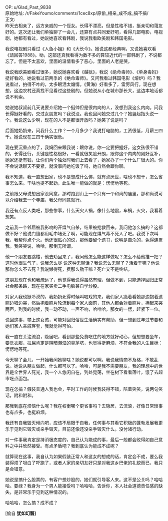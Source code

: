 
OP: u/Glad_Past_9838  
原始地址: /r/FakeYoumo/comments/1cec8xp/原偷_相亲_成不成_搞不搞/  
正文:  
昨天去相亲了，远方亲戚的一个侄女。长得不漂亮，但是性格不错，挺亲切和蔼友好的。这次还让我们单独聊了一会儿，还算有点共同爱好吧，看得几部电影，电视剧，她都有看过，她说她喜欢看韩剧，我说我看欧美剧和韩国电影。

我说电视剧只看过《人鱼小姐》和《大长今》。她说这都经典啊，又说她喜欢看《请回答1988》。呦，这部还真我看得为数不多的算较近代的一部韩剧了，不说都忘了。但是不太喜欢，里面的温情看多了恶心，里面的人老是哭。

我说我欧美剧看过很多，她说她喜欢看《越狱》，我说《绝命毒师》、《单身毒妈》挺好看的，她说看过前两季的《绝命毒师》。又问我看过韩国电影《熔炉》吗？我说看过，拍得不咋的，太多眼泪太煽情。《黄海》好看多了，雷厉风行。现在想想，这边农村还真找不见看过这些剧的。但她说从小在城市那长大，这边本地话都说不利索。

她说她叔叔前几天说要介绍她一个挺帅但是很内向的人，没想到我这么内向。问我长得挺好看的，交过女朋友吗？我说没。我也回问她交过几个？她竖起指头说一个。我说这么少啊，现在的人不是都很开放吗？她笑了说是吗？

后面她奶奶来，问我什么工作？一个月多少？我说打电脑的，工资很低，月薪三四千。她说现在三四千确实很低。

现在要沉重点的了，我妈回来跟我说：跟你说，你一定要把握好，这女孩很不错的，长得还行，关键是性格很好，一看就很笑脸开朗，跟你这个内向的刚好互补，她家还挺有钱，让你们两个独处时我们上去看了，她家办了一个什么厂很大的。你不会说话聊天不要紧，就没事问她吃饭了吗，她自然会跟你聊。

我不知道，我一直想出家，也不是想成什么佛，就有点厌世，啥也不想干，怎么省事怎么来。干啥也提不起劲，此生唯一能做的就是：愣愣地等死。

之前跟父母说想出家没同意，那时跑到山上一个只有一个和尚的庙里，那和尚说可以介绍我去一个寺庙，我父母同意就行。

我还有点反人类吧，那些惨事，什么天灾人祸，像什么地震，车祸，火灾，我看着想笑。

之前我一个邻居被我影响的开煤气自杀，结果被抢救回来。我问他怎么搞的？这都做不好？他说门缝都用毛巾堵死了啊，可能现在煤气毒不死人了吧。我说下次叫我，我帮你点个火。他还很贴心的说，那他要留个遗书，说明是自杀的，免得连累我。我笑笑说，哈哈，那倒无所谓。

他一个朋友要跳楼，他去劝回来了，我问他怎么能这样做呢？怎么不给他推一把？这时他很生气了，说我怎么尽 说这种无聊话？我说怎么无聊了？活着干嘛？他说那你怎么不去死？我说懒得死，费那么劲干嘛？死亡又不是终结。

这朋友现在也和我疏远了，他觉得我说得虽然有理，但做不到，只能选择回归正常社会那条路，现在在家买卖二手电脑兼自学炒股。

对家人我也挺冷漠的，我奶奶死得时候叫唱戏的来，我们家人跪着看她那边抱着遗照边唱边哭，然后抱着照片轮流到每个家人面前，其他人都会对着照片，捧起来哭两声，到我的时候，我一动不动，一声不响，哈哈哈，那女的一愣，赶紧下一位。

说回这事，攀上这女孩，可能对回归俗世生活确实有帮助，但一想到过年过节要和她们家人亲戚客套，我就觉得可怕。

我一直在关注流浪，隐居吧，看到那些免费吃住的地方就好动心，但想想要坐车，要洗衣服，拉屎肯定是阴暗潮湿的臭茅坑，也觉得挺麻烦，不符合我的人生目标：愣愣地等死。

今天聊了会儿，一开始我问她聊啥？她说都可以啊。我说我情商不及格，不敢乱说。她说从朋友做起，什么都可以了。哈哈，可是我不需要朋友，我的理想中的世界是全世界人死光，我一个人悠闲自在，到处晃荡，坐在树下看看落叶，饿了去超市吃点面包。

现在怎搞？假装普通人我也会，平时工作的时候我装得不错，陪着笑笑，说两句笑话，附和附和。

那我到底在烦恼什么呢？我在权衡哪个更省事吗？去隐居，去流浪，好像日常琐事也有点多，也挺麻烦。

我还有自我毁灭倾向吧，应该不局限于自我，任何事与其看它积极的蓬勃发展我更乐于见到它毁灭或亲手毁灭，目前还像还没亲手毁灭什么。没付诸行动。

对一件事我肯定是持消极态度的，自己认为能成的事，最后一般都会败得如自己意料之中并欣然接受。有点矛盾吧？我到底认为能成不成呢？

就算现在这事，我自认为如果假装正常人和这女的想成的话，肯定会不成，要么我装得烦了坦白了吓跑了，或者人家的亲切友好只是对我这乡巴佬的礼貌而已，我只是会错意。

她说是搞什么股票的，有客户想炒股的，她们就引导客人来。这不是公关吗？哈哈哈。要绿？我身为一个男人能接受吗？哈哈哈，告诉你，本人社会道德责任感的缺失，是非常乐于见到这种情况的。

哈哈哈，怎么搞？成不成？  


\[偷自  **犹如幻翳\]**
